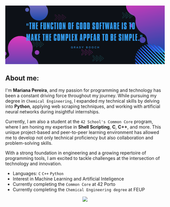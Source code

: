 ![alt text](./software1.png)

## About me:
I'm **Mariana Pereira**, and my passion for programming and technology has been a constant driving force throughout my journey. While pursuing my degree in ``Chemical Engineering``, I expanded my technical skills by delving into **Python**, applying web scraping techniques, and working with artificial neural networks during insightful internships.

Currently, I am also a student at the ``42 School's Common Core`` program, where I am honing my expertise in **Shell Scripting**, **C**, **C++**, and more. This unique project-based and peer-to-peer learning environment has allowed me to develop not only technical proficiency but also collaboration and problem-solving skills.

With a strong foundation in engineering and a growing repertoire of programming tools, I am excited to tackle challenges at the intersection of technology and innovation.

- Languages: ``C``  ``C++``  ``Python``
- Interest in Machine Learning and Artificial Inteligence
- Currently completing the ``Common Core`` at 42 Porto
- Currently completing the ``Chemical Engineering degree`` at FEUP

<p align="center">
  <a href="https://github.com/anuraghazra/convoychat">
    <img height=200 src="https://github-readme-stats.vercel.app/api/top-langs?username=mfaria-p&hide=GLSL&layout=compact&theme=radical&langs_count=8&card_width=320" />
  </a>
</p>